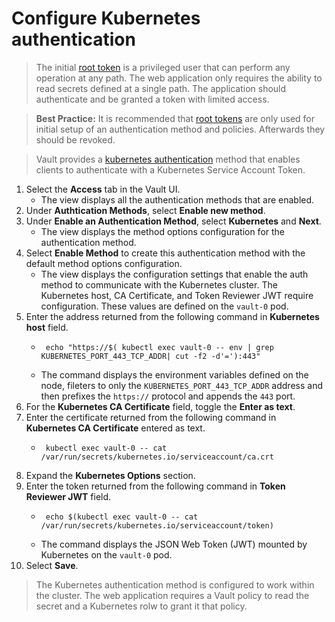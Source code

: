 # Configure Kubernetes authentication

> The initial [root token](https://www.vaultproject.io/docs/concepts/tokens.html#root-tokens) is a privileged user that can perform any operation at any path. The web application only requires the ability to read secrets defined at a single path. The application should authenticate and be granted a token with limited access.

> **Best Practice:** It is recommended that [root tokens](https://www.vaultproject.io/docs/concepts/tokens.html#root-tokens) are only used for initial setup of an authentication method and policies. Afterwards they should be revoked.

> Vault provides a [kubernetes authentication](https://www.vaultproject.io/docs/auth/kubernetes.html) method that enables clients to authenticate with a Kubernetes Service Account Token.

1. Select the **Access** tab in the Vault UI.
   - The view displays all the authentication methods that are enabled.
2. Under **Authtication Methods**, select **Enable new method**.
3. Under **Enable an Authentication Method**, select **Kubernetes** and **Next**.
   - The view displays the method options configuration for the authentication method.
4. Select **Enable Method** to create this authentication method with the default method options configuration.
   - The view displays the configuration settings that enable the auth method to communicate with the Kubernetes cluster. The Kubernetes host, CA Certificate, and Token Reviewer JWT require configuration. These values are defined on the `vault-0` pod.
5. Enter the address returned from the following command in **Kubernetes host** field. 
   - ```
      echo "https://$( kubectl exec vault-0 -- env | grep KUBERNETES_PORT_443_TCP_ADDR| cut -f2 -d'='):443"
      ```
   - The command displays the environment variables defined on the node, fileters to only the `KUBERNETES_PORT_443_TCP_ADDR` address and then prefixes the `https://` protocol and appends the `443` port.
6. For the **Kubernetes CA Certificate** field, toggle the **Enter as text**. 
7. Enter the certificate returned from the following command in **Kubernetes CA Certificate** entered as text.
   - ```
      kubectl exec vault-0 -- cat /var/run/secrets/kubernetes.io/serviceaccount/ca.crt
      ```
8. Expand the **Kubernetes Options** section.
9. Enter the token returned from the following command in **Token Reviewer JWT** field.
   - ```
      echo $(kubectl exec vault-0 -- cat /var/run/secrets/kubernetes.io/serviceaccount/token)
      ```  
   - The command displays the JSON Web Token (JWT) mounted by Kubernetes on the `vault-0` pod.
10. Select **Save**. 

> The Kubernetes authentication method is configured to work within the cluster. The web application requires a Vault policy to read the secret and a Kubernetes rolw to grant it that policy.